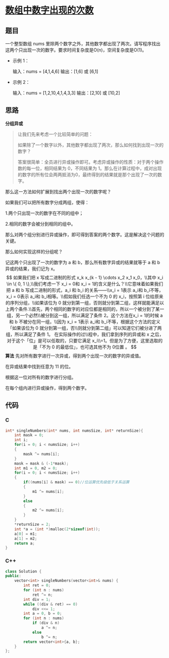 # [数组中数字出现的次数](https://leetcode-cn.com/problems/shu-zu-zhong-shu-zi-chu-xian-de-ci-shu-lcof/)

## 题目

一个整型数组 nums 里除两个数字之外，其他数字都出现了两次。请写程序找出这两个只出现一次的数字。要求时间复杂度是O(n)，空间复杂度是O(1)。 

- 示例 1：

  输入：nums = [4,1,4,6]
  输出：[1,6] 或 [6,1]

- 示例 2：

  输入：nums = [1,2,10,4,1,4,3,3]
  输出：[2,10] 或 [10,2]

## 思路

**分组异或**

> 让我们先来考虑一个比较简单的问题：
>
> 如果除了一个数字以外，其他数字都出现了两次，那么如何找到出现一次的数字？
>
> 答案很简单：全员进行异或操作即可。考虑异或操作的性质：对于两个操作数的每一位，相同结果为 0，不同结果为 1。那么在计算过程中，成对出现的数字的所有位会两两抵消为0，最终得到的结果就是那个出现了一次的数字。

那么这一方法如何扩展到找出两个出现一次的数字呢？

如果我们可以把所有数字分成两组，使得：

1.两个只出现一次的数字在不同的组中；

2.相同的数字会被分到相同的组中。

那么对两个组分别进行异或操作，即可得到答案的两个数字。这是解决这个问题的关键。

那么如何实现这样的分组呢？

记这两个只出现了一次的数字为 a 和 b，那么所有数字异或的结果就等于 a 和 b 异或的结果，我们记为 x。
$$
如果我们把 x 写成二进制的形式 x_k x_{k - 1} \cdots x_2 x_1 x_0，\\其中 x_i \in \{ 0, 1 \},\\我们考虑一下 x_i = 0和 x_i = 1的含义是什么？\\它意味着如果我们把 a 和 b 写成二进制的形式，a_i	  和 b_i	  的关系——\\x_i = 1表示 a_i和 b_i不等，x_i = 0表示 a_i和 b_i相等。\\假如我们任选一个不为 0 的 x_i，按照第 i 位给原来的序列分组，\\如果该位为 0 就分到第一组，否则就分到第二组，这样就能满足以上两个条件.\\首先，两个相同的数字的对应位都是相同的，所以一个被分到了某一组，另一个必然\\被分到这一组，所以满足了条件 2。这个方法在x_i = 1的时候 a 和 b 不被分在同一组，\\因为 x_i = 1表示 a_i和 b_i不等，根据这个方法的定义「如果该位为 0 就分到第一组，否\\则就分到第二组」可以知道它们被分进了两组，所以满足了条件 1。
在实际操作的过\\程中，我们拿到序列的异或和 x 之后，对于这个「位」是可以任取的，只要它满足 x_i\\=1。但是为了方便，这里选取的是「不为 0 的最低位」，也可选其他不为 0位置 。
$$
**算法**
先对所有数字进行一次异或，得到两个出现一次的数字的异或值。

在异或结果中找到任意为 11 的位。

根据这一位对所有的数字进行分组。

在每个组内进行异或操作，得到两个数字。

## 代码

### C

```C
int* singleNumbers(int* nums, int numsSize, int* returnSize){
    int mask = 0;
    int i;
    for(i = 0; i < numsSize; i++)
    {
        mask ^= nums[i];
    }
    mask = mask & (-1*mask);
    int m1 = 0, m2 = 0;
    for(i = 0; i < numsSize; i++)
    {
        if((nums[i] & mask) == 0)//位运算优先级低于关系运算
        {
            m1 ^= nums[i];
        }
        else
        {
            m2 ^= nums[i];
        }
    }
    *returnSize = 2;
    int *a = (int *)malloc(2*sizeof(int));
    a[0] = m1;
    a[1] = m2;
    return a;
}
```

### C++

```C++
class Solution {
public:
    vector<int> singleNumbers(vector<int>& nums) {
        int ret = 0;
        for (int n : nums)
            ret ^= n;
        int div = 1;
        while ((div & ret) == 0)
            div <<= 1;
        int a = 0, b = 0;
        for (int n : nums)
            if (div & n)
                a ^= n;
            else
                b ^= n;
        return vector<int>{a, b};
    }
};
```

